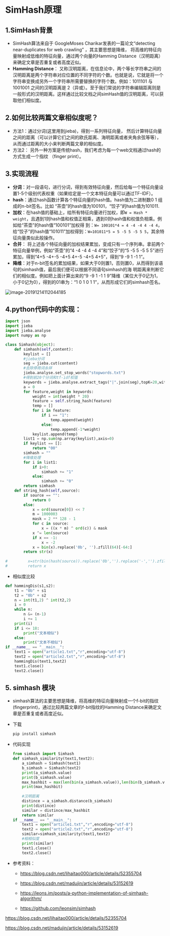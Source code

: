 # SimHash原理

## 1.SimHash背景

- SimHash算法来自于 GoogleMoses Charikar发表的一篇论文“detecting near-duplicates for web crawling” ，其主要思想是降维， 将高维的特征向量映射成低维的特征向量，通过两个向量的Hamming Distance（汉明距离）来确定文章是否重复或者高度近似。 
- **Hamming Distance**： 又称汉明距离，在信息论中，两个等长字符串之间的汉明距离是两个字符串对应位置的不同字符的个数。也就是说，它就是将一个字符串变换成另外一个字符串所需要替换的字符个数。例如：1011101 与 1001001 之间的汉明距离是 2（异或）。至于我们常说的字符串编辑距离则是一般形式的汉明距离。这样通过比较文档之间simHash值的汉明距离，可以获取他们相似度。

## 2.如何比较两篇文章相似度呢？

- 方法1：通过分词(这里用到jieba)，得到一系列特征向量， 然后计算特征向量之间的距离（可以计算它们之间的欧氏距离、海明距离或者夹角余弦等等），从而通过距离的大小来判断两篇文章的相似度。 
- 方法2： 另外一种方案是传统hash，我们考虑为每一个web文档通过hash的方式生成一个指纹 （finger print）。

## 3.实现流程

- **分词**：对一段语句，进行分词，得到有效特征向量，然后给每一个特征向量设置1-5个级别代表权重（如果给定是一个文本特征向量可以通过TF-IDF）。
- **hash**：通过hash函数计算各个特征向量的hash值。hash值为二进制数0 1 组成的n-bit签名。比如 “茶壶”的hash值为100101，“饺子”的hash值为101011.
- **加权**：在hash值的基础上，给所有特征向量进行加权，即`W = Hash * weight`，且遇到1则hash值和权值正相乘，遇到0则hash值和权值负相乘。例如给“茶壶”的hash值“100101”加权得 到：`W= 100101*4 = 4 -4 -4 4 -4 4`，给“饺子”的hash值“101011”加权得到：`W=101011*5 = 5 -5 5 -5 5 5`，其余特征向量类似此般操作。
- **合并**： 将上述各个特征向量的加权结果累加，变成只有一个序列串。拿前两个特征向量举例，例如“茶壶”的“4 -4 -4 4 -4 4”和“饺子”的“5 -5 5 -5 5 5”进行累加，得到“4+5 -4+-5 -4+5 4+-5 -4+5 4+5”，得到“9 -9 1 -1 1”。 
- **降维**：对于n-bit签名的累加结果，如果大于0则置1，否则置0，从而得到该语句的simhash值，最后我们便可以根据不同语句simhash的海 明距离来判断它们的相似度。例如把上面计算出来的“9 -9 1 -1 1 9”降维（某位大于0记为1，小于0记为0），得到的01串为：“1 0 1 0 1 1”，从而形成它们的simhash签名。

![image-20191214112044185](G:\homework\day110_pandas_numpy\徐俊凯数据分析\simhash文本相似度判定\assets\image-20191214112044185.png) 

## 4.python代码中的实现：

```python
import json
import jieba
import jieba.analyse
import numpy as np

class Simhash(object):
    def simhash(self,content):
        keylist = []
	    #jieba分词
        seg = jieba.cut(content)
        #去除停用词永祥
        jieba.analyse.set_stop_words("stopwords.txt")
        #得到前20个分词和tf-idf权值
        keywords = jieba.analyse.extract_tags("|".join(seg),topK=20,withWeight=True,allowPOS=())
        a = 0
        for feature,weight in keywords:
            weight = int(weight * 20)
            feature = self.string_hash(feature)
            temp = []
            for i in feature:
                if i == "1":
                    temp.append(weight)
                else:
                    temp.append(-1*weight)
            keylist.append(temp)
        list1 = np.sum(np.array(keylist),axis=0)
        if keylist == []:
            return "00"
        simhash = ""
        #降维处理
        for i in list1:
            if i>0:
                simhash += "1"
            else:
                simhash += "0"
        return simhash
    def string_hash(self,source):
        if source == "":
            return 0
        else:
            x = ord(source[0]) << 7
            m = 1000003
            mask = 2 ** 128 - 1
            for c in source:
                x = ((x * m) ^ ord(c)) & mask
            x ^= len(source)
            if x == -1:
                x = -2
            x = bin(x).replace('0b', '').zfill(64)[-64:]
        return str(x)
        
#         x=str(bin(hash(source)).replace('0b','').replace('-','').zfill(64)[-64:])
#         return x 
```

- 相似度比较

```python
def hammingDis(s1,s2):
    t1 = "0b" + s1
    t2 = "0b" + s2
    n = int(t1,2) ^ int(t2,2)
    i = 0
    while n:
        n &= (n-1)
        i += 1
    print(i)
    if i <= 18:
        print("文本相似")
    else:
        print("文本不相似")
if __name__ == "__main__":
    text1 = open("article1.txt","r",encoding="utf-8")
    text2 = open("article2.txt","r",encoding="utf-8")
    hammingDis(text1,text2)
    text1.close()
    text2.close()
```

## 5. simhash 模块

-  simhash算法的主要思想是降维，将高维的特征向量映射成一个f-bit的指纹(fingerprint)，通过比较两篇文章的f-bit指纹的Hamming Distance来确定文章是否重复或者高度近似。 

- 下载

  ```python
  pip install simhash
  ```

- 代码实现

  ```python
  from simhash import Simhash
  def simhash_similarity(text1,text2):
      a_simhash = Simhash(text1)
      b_simhash = Simhash(text2)
      print(a_simhash.value)
      print(b_simhash.value)
      max_hashbit = max(len(bin(a_simhash.value)),len(bin(b_simhash.value)))
      print(max_hashbit)
      
      #汉明距离
      distince = a_simhash.distance(b_simhash)
      print(distince)
      similar = distince/max_hashbit
      return similar
  if __name__ == "__main__":
      text1 = open("article1.txt","r",encoding="utf-8")
      text2 = open("article2.txt","r",encoding="utf-8")
      similar=simhash_similarity(text1,text2)
      #相相似度
      print(similar)
      text1.close()
      text2.close()
  ```

- 参考资料：

  - https://blog.csdn.net/lihaitao000/article/details/52355704
  - https://blog.csdn.net/madujin/article/details/53152619
  - https://leons.im/posts/a-python-implementation-of-simhash-algorithm/ 

  - https://github.com/leonsim/simhash 

  





































 https://blog.csdn.net/lihaitao000/article/details/52355704 

 https://blog.csdn.net/madujin/article/details/53152619 